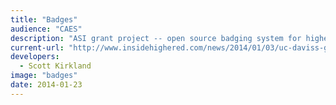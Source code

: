 ```yaml
---
title: "Badges"
audience: "CAES"
description: "ASI grant project -- open source badging system for higher education."
current-url: "http://www.insidehighered.com/news/2014/01/03/uc-daviss-groundbreaking-digital-badge-system-new-sustainable-agriculture-program"
developers:
  - Scott Kirkland
image: "badges"
date: 2014-01-23
---
```

